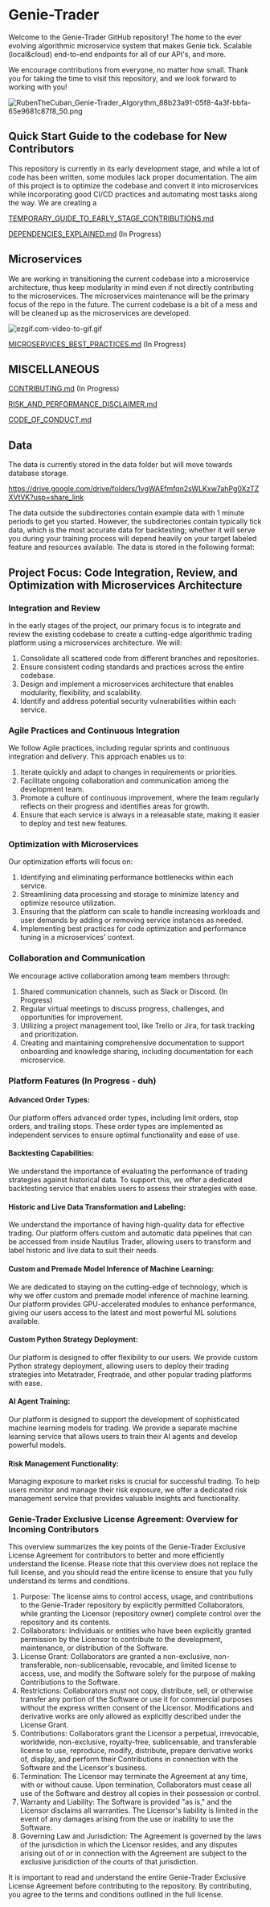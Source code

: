 
# Genie-Trader
Welcome to the Genie-Trader GitHub repository! The home to the ever evolving algorithmic microservice system that makes 
Genie tick. Scalable (local&cloud) end-to-end endpoints for all of our API's, and more.

We encourage contributions from everyone, no matter how small. Thank you for taking the time to visit this repository, 
and we look forward to working with you!

![RubenTheCuban_Genie-Trader_Algorythm_88b23a91-05f8-4a3f-bbfa-65e9681c87f8_50.png](static%2FRubenTheCuban_Genie-Trader_Algorythm_88b23a91-05f8-4a3f-bbfa-65e9681c87f8_50.png)

## Quick Start Guide to the codebase for New Contributors

This repository is currently in its early development stage, and while a 
lot of code has been written, some modules lack proper documentation. The aim of this project is to optimize the 
codebase and convert it into microservices while incorporating good CI/CD practices and automating most tasks along 
the way. We are creating a 

[TEMPORARY_GUIDE_TO_EARLY_STAGE_CONTRIBUTIONS.md](TEMPORARY_GUIDE_TO_EARLY_STAGE_CONTRIBUTIONS.md)

[DEPENDENCIES_EXPLAINED.md](DEPENDENCIES_EXPLAINED.md) (In Progress)

## Microservices
We are working in transitioning the current codebase into a microservice architecture, thus keep modularity in mind even 
if not directly contributing to the microservices.  The microservices maintenance will be the primary focus of the repo 
in the future. The current codebase is a bit of a mess and will be cleaned up as the microservices are developed.

![ezgif.com-video-to-gif.gif](static%2Fezgif.com-video-to-gif.gif)

[MICROSERVICES_BEST_PRACTICES.md](MICROSERVICES_BEST_PRACTICES.md) (In Progress)

## MISCELLANEOUS
[CONTRIBUTING.md](CONTRIBUTING.md) (In Progress)

[RISK_AND_PERFORMANCE_DISCLAIMER.md](RISK_AND_PERFORMANCE_DISCLAIMER.md) 

[CODE_OF_CONDUCT.md](CODE_OF_CONDUCT.md) 

## Data

The data is currently stored in the data folder but will move towards database storage. 

https://drive.google.com/drive/folders/1ygWAEfmfqn2sWLKxw7ahPg0XzTZXVtVK?usp=share_link

The data outside the subdirectories contain example data with 1 minute periods to get you started. However, the subdirectories contain typically tick data, which is the most accurate data for backtesting; whether it will serve you during your training process will depend heavily on your target labeled feature and resources available. The data is stored in the following format:

## Project Focus: Code Integration, Review, and Optimization with Microservices Architecture

### Integration and Review

In the early stages of the project, our primary focus is to integrate and review the existing codebase to create a cutting-edge algorithmic trading platform using a microservices architecture. We will:

1. Consolidate all scattered code from different branches and repositories.
2. Ensure consistent coding standards and practices across the entire codebase.
3. Design and implement a microservices architecture that enables modularity, flexibility, and scalability.
4. Identify and address potential security vulnerabilities within each service.

### Agile Practices and Continuous Integration

We follow Agile practices, including regular sprints and continuous integration and delivery. This approach enables us to:

1. Iterate quickly and adapt to changes in requirements or priorities.
2. Facilitate ongoing collaboration and communication among the development team.
3. Promote a culture of continuous improvement, where the team regularly reflects on their progress and identifies areas for growth.
4. Ensure that each service is always in a releasable state, making it easier to deploy and test new features.

### Optimization with Microservices

Our optimization efforts will focus on:

1. Identifying and eliminating performance bottlenecks within each service.
2. Streamlining data processing and storage to minimize latency and optimize resource utilization.
3. Ensuring that the platform can scale to handle increasing workloads and user demands by adding or removing service instances as needed.
4. Implementing best practices for code optimization and performance tuning in a microservices' context.

### Collaboration and Communication

We encourage active collaboration among team members through:

1. Shared communication channels, such as Slack or Discord. (In Progress)
2. Regular virtual meetings to discuss progress, challenges, and opportunities for improvement.
3. Utilizing a project management tool, like Trello or Jira, for task tracking and prioritization.
4. Creating and maintaining comprehensive documentation to support onboarding and knowledge sharing, including documentation for each microservice.

### Platform Features (In Progress - duh)

#### Advanced Order Types: 

Our platform offers advanced order types, including limit orders, stop orders, and trailing stops. These order types are implemented as independent services to ensure optimal functionality and ease of use.

#### Backtesting Capabilities: 

We understand the importance of evaluating the performance of trading strategies against historical data. To support this, we offer a dedicated backtesting service that enables users to assess their strategies with ease.

#### Historic and Live Data Transformation and Labeling: 

We understand the importance of having high-quality data for effective trading. Our platform offers custom and automatic data pipelines that can be accessed from inside Nautilus Trader, allowing users to transform and label historic and live data to suit their needs.

#### Custom and Premade Model Inference of Machine Learning: 

We are dedicated to staying on the cutting-edge of technology, which is why we offer custom and premade model inference of machine learning. Our platform provides GPU-accelerated modules to enhance performance, giving our users access to the latest and most powerful ML solutions available.

#### Custom Python Strategy Deployment: 

Our platform is designed to offer flexibility to our users. We provide custom Python strategy deployment, allowing users to deploy their trading strategies into Metatrader, Freqtrade, and other popular trading platforms with ease.

#### AI Agent Training: 

Our platform is designed to support the development of sophisticated machine learning models for trading. We provide a separate machine learning service that allows users to train their AI agents and develop powerful models.

#### Risk Management Functionality: 

Managing exposure to market risks is crucial for successful trading. To help users monitor and manage their risk exposure, we offer a dedicated risk management service that provides valuable insights and functionality.
### Genie-Trader Exclusive License Agreement: Overview for Incoming Contributors

This overview summarizes the key points of the Genie-Trader Exclusive License Agreement for contributors to better and more efficiently understand the license. Please note that this overview does not replace the full license, and you should read the entire license to ensure that you fully understand its terms and conditions.

1. Purpose: The license aims to control access, usage, and contributions to the Genie-Trader repository by explicitly permitted Collaborators, while granting the Licensor (repository owner) complete control over the repository and its contents.
2. Collaborators: Individuals or entities who have been explicitly granted permission by the Licensor to contribute to the development, maintenance, or distribution of the Software. 
3. License Grant: Collaborators are granted a non-exclusive, non-transferable, non-sublicensable, revocable, and limited license to access, use, and modify the Software solely for the purpose of making Contributions to the Software. 
4. Restrictions: Collaborators must not copy, distribute, sell, or otherwise transfer any portion of the Software or use it for commercial purposes without the express written consent of the Licensor. Modifications and derivative works are only allowed as explicitly described under the License Grant. 
5. Contributions: Collaborators grant the Licensor a perpetual, irrevocable, worldwide, non-exclusive, royalty-free, sublicensable, and transferable license to use, reproduce, modify, distribute, prepare derivative works of, display, and perform their Contributions in connection with the Software and the Licensor's business. 
6. Termination: The Licensor may terminate the Agreement at any time, with or without cause. Upon termination, Collaborators must cease all use of the Software and destroy all copies in their possession or control.
7. Warranty and Liability: The Software is provided "as is," and the Licensor disclaims all warranties. The Licensor's liability is limited in the event of any damages arising from the use or inability to use the Software. 
8. Governing Law and Jurisdiction: The Agreement is governed by the laws of the jurisdiction in which the Licensor resides, and any disputes arising out of or in connection with the Agreement are subject to the exclusive jurisdiction of the courts of that jurisdiction.

It is important to read and understand the entire Genie-Trader Exclusive License Agreement before contributing to the repository. By contributing, you agree to the terms and conditions outlined in the full license.



